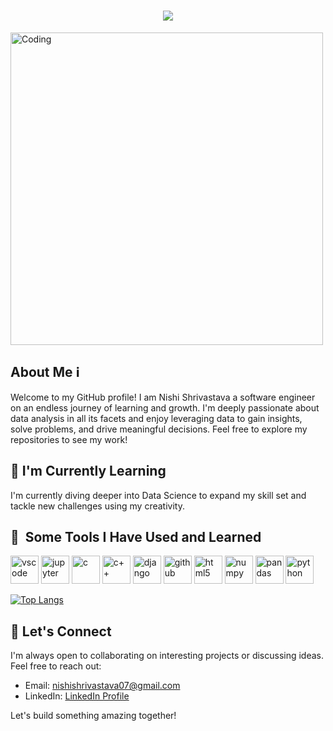 <h1 align="center">
    <img src="https://readme-typing-svg.herokuapp.com/?font=Righteous&size=35&center=true&vCenter=true&width=500&height=70&duration=4000&lines=Hello+Everyone+👋;+I'm+Nishi+Shrivastava!;" />
</h1>

<a><img align="center" src="https://mir-s3-cdn-cf.behance.net/project_modules/disp/601014116770475.6068beff4640a.gif" alt="Coding" width=500px h/>
</a>

## About Me ℹ️

Welcome to my GitHub profile! I am Nishi Shrivastava a software engineer on an endless journey of learning and growth. I'm deeply passionate about data analysis in all its facets and enjoy leveraging data to gain insights, solve problems, and drive meaningful decisions.
Feel free to explore my repositories to see my work!

## 🌱 I'm Currently Learning 

I'm currently diving deeper into Data Science to expand my skill set and tackle new challenges using my creativity.


<h2> 🚀 &nbsp;Some Tools I Have Used and Learned</h2>
<p align="left">
<img src="https://cdn.jsdelivr.net/gh/devicons/devicon/icons/vscode/vscode-original.svg" alt="vscode" width="45" height="45"/>
<img src="https://cdn.jsdelivr.net/gh/devicons/devicon/icons/jupyter/jupyter-original-wordmark.svg" alt="jupyter" width="45" height="45"/>     
<img src="https://devicon-website.vercel.app/api/c/original.svg" alt="c" width="45" height="45"/>
<img src="https://devicon-website.vercel.app/api/cplusplus/original.svg" alt="c++" width="45" height="45"/>
<img src="https://devicon-website.vercel.app/api/django/plain.svg" alt="django" width="45" height="45"/>
<img src="https://devicon-website.vercel.app/api/github/original.svg" alt="github" width="45" height="45"/>
<img src="https://devicon-website.vercel.app/api/html5/original.svg" alt="html5" width="45" height="45"/>
<img src="https://devicon-website.vercel.app/api/numpy/original.svg" alt="numpy" width="45" height="45"/>
<img src="https://devicon-website.vercel.app/api/pandas/original.svg" alt="pandas" width="45" height="45"/>
<img src="https://devicon-website.vercel.app/api/python/original.svg" alt="python" width="45" height="45"/>  
</p>

[![Top Langs](https://github-readme-stats.vercel.app/api/top-langs/?username=Nishishrivastava)](https://github.com/Nishishrivastava/github-readme-stats)

## 💬 Let's Connect

I'm always open to collaborating on interesting projects or discussing ideas. Feel free to reach out:

- Email: [nishishrivastava07@gmail.com](mailto:nishishrivastava07@gmail.com)
- LinkedIn: [LinkedIn Profile](https://www.linkedin.com/in/nishi-shrivastava-b55795253/)

Let's build something amazing together! 
